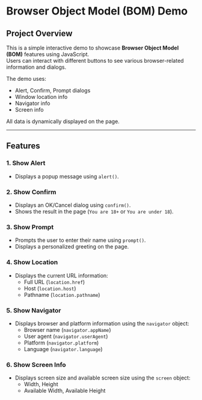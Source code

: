 # Browser Object Model (BOM) Demo

## Project Overview
This is a simple interactive demo to showcase **Browser Object Model (BOM)** features using JavaScript.  
Users can interact with different buttons to see various browser-related information and dialogs.

The demo uses:

- Alert, Confirm, Prompt dialogs  
- Window location info  
- Navigator info  
- Screen info  

All data is dynamically displayed on the page.

---

## Features

### 1. Show Alert
- Displays a popup message using `alert()`.

### 2. Show Confirm
- Displays an OK/Cancel dialog using `confirm()`.  
- Shows the result in the page (`You are 18+` or `You are under 18`).

### 3. Show Prompt
- Prompts the user to enter their name using `prompt()`.  
- Displays a personalized greeting on the page.

### 4. Show Location
- Displays the current URL information:  
  - Full URL (`location.href`)  
  - Host (`location.host`)  
  - Pathname (`location.pathname`)

### 5. Show Navigator
- Displays browser and platform information using the `navigator` object:  
  - Browser name (`navigator.appName`)  
  - User agent (`navigator.userAgent`)  
  - Platform (`navigator.platform`)  
  - Language (`navigator.language`)

### 6. Show Screen Info
- Displays screen size and available screen size using the `screen` object:  
  - Width, Height  
  - Available Width, Available Height
